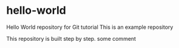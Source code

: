 # hello-world
Hello World repository for Git tutorial
This is an example repository

This repository is built step by step.
some comment
